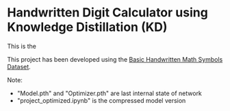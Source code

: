 # Handwritten Digit Calculator using Knowledge Distillation (KD)
This is the 


This project has been developed using the [Basic Handwritten Math Symbols Dataset](https://github.com/wblachowski/bhmsds?fbclid=IwAR2WbJRLMxecP4a41iTjJR-_idug6anFvjFdz8XyinaZV7gA8OFwaah7MR8).




Note: 
- "Model.pth" and "Optimizer.pth" are last internal state of network 
- "project_optimized.ipynb" is the compressed model version 
